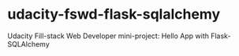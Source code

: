 # udacity-fswd-flask-sqlalchemy
Udacity Fill-stack Web Developer mini-project: Hello App with Flask-SQLAlchemy

